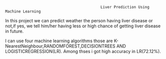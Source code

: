                                                Liver Prediction Using Machine Learning 

In this project we can predict weather the person having liver disease or not,if yes, we tell him/her having less 
or high chance of  getting liver disease in future.

I can use four machine learning algorithms those are K-NearestNeighbour,RANDOMFOREST,DECISIONTREES AND LOGISTICREGRESSION(LR).
Among thses i got high accuracy in LR(72.12%).
